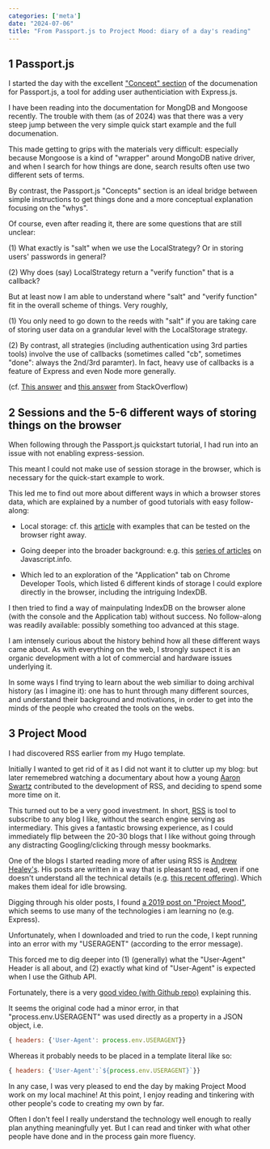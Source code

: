```yaml
---
categories: ['meta']
date: "2024-07-06"
title: "From Passport.js to Project Mood: diary of a day's reading"
---
```


## 1 Passport.js

I started the day with the excellent ["Concept" section](https://www.passportjs.org/concepts/authentication/) of the documenation for Passport.js, a tool for adding user authenticiation with Express.js.

I have been reading into the documentation for MongDB and Mongoose recently.  The trouble with them (as of 2024) was that there was a very steep jump between the very simple quick start example and the full documenation.  

This made getting to grips with the materials very difficult: especially because Mongoose is a kind of "wrapper" around MongoDB native driver, and when I search for how things are done, search results often use two different sets of terms.

By contrast, the Passport.js "Concepts" section is an ideal bridge between simple instructions to get things done and a more conceptual explanation focusing on the "whys".

Of course, even after reading it, there are some questions that are still unclear:

(1) What exactly is "salt" when we use the LocalStrategy?  Or in storing users' passwords in general?

(2) Why does (say) LocalStrategy return a "verify function" that is a callback?  

But at least now I am able to understand where "salt" and "verify function" fit in the overall scheme of things.  Very roughly, 

(1) You only need to go down to the reeds with "salt" if you are taking care of storing user data on a grandular level with the LocalStorage strategy.

(2) By contrast, all strategies (including authentication using 3rd parties tools) involve the use of callbacks (sometimes called "cb", sometimes "done": always the 2nd/3rd paramter).  In fact, heavy use of callbacks is a feature of Express and even Node more generally.

(cf. [This answer](https://stackoverflow.com/questions/32153865/what-is-done-callback-function-in-passport-strategy-configure-use-function)  and [this answer](https://stackoverflow.com/questions/65342761/passportjs-configuration-done-callback) from StackOverflow)

## 2 Sessions and the 5-6 different ways of storing things on the browser

When following through the Passport.js quickstart tutorial, I had run into an issue with not enabling express-session.   

This meant I could not make use of session storage in the browser, which is necessary for the quick-start example to work.

This led me to find out more about different ways in which a browser stores data, which are explained by a number of good tutorials with easy follow-along:

- Local storage: cf. this [article](https://medium.com/@joeylee08/localstorage-101-persisting-browser-data-on-the-client-694cea0981b3) with examples that can be tested on the browser right away.

- Going deeper into the broader background: e.g. this [series of articles](https://javascript.info/cookie) on Javascript.info.

- Which led to an exploration of the "Application" tab on Chrome Developer Tools, which listed 6 different kinds of storage I could explore directly in the browser, including the intriguing IndexDB.

I then tried to find a way of mainpulating IndexDB on the browser alone (with the console and the Application tab) without success.  No follow-along was readily available: possibly something too advanced at this stage.

I am intensely curious about the history behind how all these different ways came about.  As with everything on the web, I strongly suspect it is an organic development with a lot of commercial and hardware issues underlying it.  

In some ways I find trying to learn about the web similiar to doing archival history (as I imagine it): one has to hunt through many different sources, and understand their background and motivations, in order to get into the minds of the people who created the tools on the webs.

## 3 Project Mood

I had discovered RSS earlier from my Hugo template.  

Initially I wanted to get rid of it as I did not want it to clutter up my blog: but later rememebred watching a documentary about how a young [Aaron Swartz](https://en.wikipedia.org/wiki/Aaron_Swartz) contributed to the development of RSS, and deciding to spend some more time on it.

This turned out to be a very good investment.  In short, [RSS](https://www.youtube.com/watch?v=0klgLsSxGsU) is tool to subscribe to any blog I like, without the search engine serving as intermediary.  This gives a fantastic browsing experience, as I could immediately flip between the 20-30 blogs that I like without going through any distracting Googling/clicking through messy bookmarks.

One of the blogs I started reading more of after using RSS is [Andrew Healey's](https://healeycodes.com/).  His posts are written in a way that is pleasant to read, even if one doesn't understand all the technical details (e.g. [this recent offering](https://healeycodes.com/2d-multiplayer-from-scratch)).  Which makes them ideal for idle browsing.

Digging through his older posts, I found [a 2019 post on "Project Mood"](https://healeycodes.com/project-mood), which seems to use many of the technologies i am learning no (e.g. Express).

Unfortunately, when I downloaded and tried to run the code, I kept running into an error with my "USERAGENT" (according to the error message).

This forced me to dig deeper into (1) (generally) what the "User-Agent" Header is all about, and (2) exactly what kind of "User-Agent" is expected when I use the Github API.

Fortunately, there is a very [good video (with Github repo)](https://github.com/3willows?tab=repositories) explaining this.

It seems the original code had a minor error, in that "process.env.USERAGENT" was used directly as a property in a JSON object, i.e. 

```js
{ headers: {'User-Agent': process.env.USERAGENT}}
```

Whereas it probably needs to be placed in a template literal like so:

```js
{ headers: {'User-Agent':`${process.env.USERAGENT}`}}
```

In any case, I was very pleased to end the day by making Project Mood work on my local machine!  At this point, I enjoy reading and tinkering with other people's code to creating my own by far.  

Often I don't feel I really understand the technology well enough to really plan anything meaningfully yet.  But I can read and tinker with what other people have done and in the process gain more fluency.
